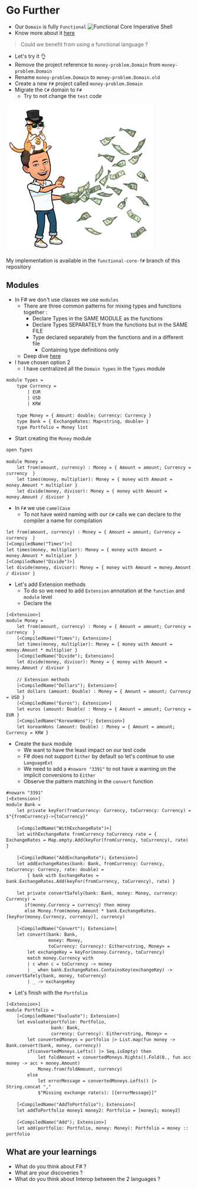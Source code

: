 # Go Further
* Our `Domain` is fully `Functional`
  ![Functional Core Imperative Shell](../img/functional-core-imperative-shell.png)
* Know more about it [here](https://www.youtube.com/watch?v=yTkzNHF6rMs&ab_channel=Confreaks)

> Could we benefit from using a functional language ?
* Let's try it 👌
* Remove the project reference to `money-problem.Domain` from `money-problem.Domain`
* Rename `money-problem.Domain` to `money-problem.Domain.old`
* Create a new `F#` project called `money-problem.Domain`
* Migrate the `C#` domain to `F#`
    * Try to not change the `test` code

![Go Further](../../img/go-further.png)

My implementation is available in the `functional-core-f#` branch of this repository

## Modules
* In F# we don't use classes we use `modules`
  * There are three common patterns for mixing types and functions together :
    * Declare Types in the SAME MODULE as the functions
    * Declare Types SEPARATELY from the functions but in the SAME FILE
    * Type declared separately from the functions and in a different file
      * Containing type definitions only
  * Deep dive [here](https://fsharpforfunandprofit.com/posts/recipe-part3/)
* I have chosen option 2
  * I have centralized all the `Domain types` in the `Types` module
```f#
module Types =
    type Currency =
        | EUR
        | USD
        | KRW

    type Money = { Amount: double; Currency: Currency }
    type Bank = { ExchangeRates: Map<string, double> }
    type Portfolio = Money list
```
* Start creating the `Money` module
```f#
open Types

module Money =
    let from(amount, currency) : Money = { Amount = amount; Currency = currency  }
    let times(money, multiplier): Money = { money with Amount = money.Amount * multiplier }
    let divide(money, divisor): Money = { money with Amount = money.Amount / divisor }
```
* In `F#` we use `camelCase`
  * To not have weird naming with our `C#` calls we can declare to the compiler a name for compilation
```f#
let from(amount, currency) : Money = { Amount = amount; Currency = currency  }
[<CompiledName("Times")>]
let times(money, multiplier): Money = { money with Amount = money.Amount * multiplier }
[<CompiledName("Divide")>]
let divide(money, divisor): Money = { money with Amount = money.Amount / divisor }
```
* Let's add Extension methods
  * To do so we need to add `Extension` annotation at the `function` and `module` level
  * Declare the 
```f#
[<Extension>]
module Money =
    let from(amount, currency) : Money = { Amount = amount; Currency = currency  }
    [<CompiledName("Times"); Extension>]
    let times(money, multiplier): Money = { money with Amount = money.Amount * multiplier }
    [<CompiledName("Divide"); Extension>]
    let divide(money, divisor): Money = { money with Amount = money.Amount / divisor }
    
    // Extension methods
    [<CompiledName("Dollars"); Extension>]
    let dollars (amount: Double) : Money = { Amount = amount; Currency = USD }
    [<CompiledName("Euros"); Extension>]
    let euros (amount: Double) : Money = { Amount = amount; Currency = EUR }
    [<CompiledName("KoreanWons"); Extension>]
    let koreanWons (amount: Double) : Money = { Amount = amount; Currency = KRW }
```
* Create the `Bank` module
  * We want to have the least impact on our test code
  * F# does not support `Either` by default so let's continue to use `LanguageExt`
  * We need to add a `#nowarn "3391"` to not have a warning on the implicit conversions to `Either`
  * Observe the pattern matching in the `convert` function
```f#
#nowarn "3391"
[<Extension>]
module Bank =
    let private keyFor(fromCurrency: Currency, toCurrency: Currency) = $"{fromCurrency}->{toCurrency}"
    
    [<CompiledName("WithExchangeRate")>]
    let withExchangeRate fromCurrency toCurrency rate = { ExchangeRates = Map.empty.Add(keyFor(fromCurrency, toCurrency), rate) }
    
    [<CompiledName("AddExchangeRate"); Extension>]
    let addExchangeRates(bank: Bank, fromCurrency: Currency, toCurrency: Currency, rate: double) =
        { bank with ExchangeRates = bank.ExchangeRates.Add(keyFor(fromCurrency, toCurrency), rate) }
    
    let private convertSafely(bank: Bank, money: Money, currency: Currency) =
       if(money.Currency = currency) then money
       else Money.from(money.Amount * bank.ExchangeRates.[keyFor(money.Currency, currency)], currency)
       
    [<CompiledName("Convert"); Extension>]
    let convert(bank: Bank,
                money: Money,
                toCurrency: Currency): Either<string, Money> =
        let exchangeKey = keyFor(money.Currency, toCurrency)
        match money.Currency with
        | c when c = toCurrency -> money 
        | _ when bank.ExchangeRates.ContainsKey(exchangeKey) -> convertSafely(bank, money, toCurrency)
        | _ -> exchangeKey
```
* Let's finish with the `Portfolio`
```f#
[<Extension>]
module Portfolio = 
    [<CompiledName("Evaluate"); Extension>]
    let evaluate(portfolio: Portfolio,
                 bank: Bank,
                 currency: Currency): Either<string, Money> =
        let convertedMoneys = portfolio |> List.map(fun money -> Bank.convert(bank, money, currency))
        if(convertedMoneys.Lefts() |> Seq.isEmpty) then
            let foldAmount = convertedMoneys.Rights().Fold(0., fun acc money -> acc + money.Amount)
            Money.from(foldAmount, currency)
        else
            let errorMessage = convertedMoneys.Lefts() |> String.concat ","
            $"Missing exchange rate(s): [{errorMessage}]"
    
    [<CompiledName("AddToPortfolio"); Extension>]
    let addToPortfolio money1 money2: Portfolio = [money1; money2]
    
    [<CompiledName("Add"); Extension>]
    let add(portfolio: Portfolio, money: Money): Portfolio = money :: portfolio 
```

## What are your learnings
* What do you think about F# ?
* What are your discoveries ?
* What do you think about Interop between the 2 languages ?
